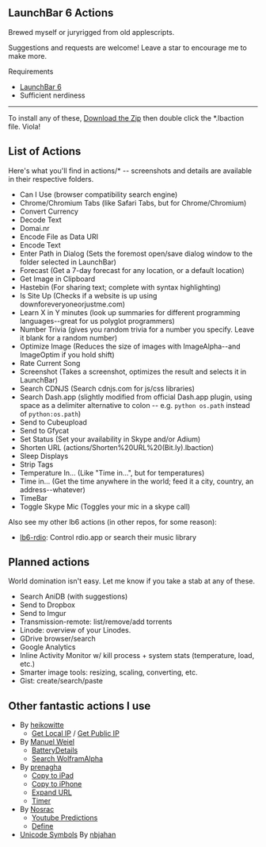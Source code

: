 LaunchBar 6 Actions
-------------------

Brewed myself or juryrigged from old applescripts.

Suggestions and requests are welcome! Leave a star to encourage me to make more.

Requirements
* [LaunchBar 6](http://obdev.at/products/launchbar)
* Sufficient nerdiness

---

To install any of these, [Download the Zip](https://github.com/hlissner/lb6-actions/archive/master.zip) then double click the *.lbaction file. Viola!

List of Actions
---------------

Here's what you'll find in actions/* -- screenshots and details are
available in their respective folders.

* Can I Use (browser compatibility search engine)
* Chrome/Chromium Tabs (like Safari Tabs, but for Chrome/Chromium)
* Convert Currency
* Decode Text
* Domai.nr
* Encode File as Data URI
* Encode Text
* Enter Path in Dialog (Sets the foremost open/save dialog window to the folder selected in LaunchBar)
* Forecast (Get a 7-day forecast for any location, or a default location)
* Get Image in Clipboard
* Hastebin (For sharing text; complete with syntax highlighting)
* Is Site Up (Checks if a website is up using downforeveryoneorjustme.com)
* Learn X in Y minutes (look up summaries for different programming languages--great for
  us polyglot programmers)
* Number Trivia (gives you random trivia for a number you specify. Leave it blank for a random number)
* Optimize Image (Reduces the size of images with ImageAlpha--and ImageOptim if you hold shift)
* Rate Current Song
* Screenshot (Takes a screenshot, optimizes the result and selects it in LaunchBar)
* Search CDNJS (Search cdnjs.com for js/css libraries)
* Search Dash.app (slightly modified from official Dash.app plugin, using space as
  a delimiter alternative to colon -- e.g. `python os.path` instead of `python:os.path`)
* Send to Cubeupload
* Send to Gfycat
* Set Status (Set your availability in Skype and/or Adium)
* Shorten URL (actions/Shorten%20URL%20(Bit.ly).lbaction)
* Sleep Displays
* Strip Tags
* Temperature In... (Like "Time in...", but for temperatures)
* Time in... (Get the time anywhere in the world; feed it a city, country, an address--whatever)
* TimeBar
* Toggle Skype Mic (Toggles your mic in a skype call)

Also see my other lb6 actions (in other repos, for some reason):

* [lb6-rdio](https://github.com/hlissner/lb6-rdio): Control rdio.app or search their music library

Planned actions
---------------

World domination isn't easy. Let me know if you take a stab at any of these.

* Search AniDB (with suggestions)
* Send to Dropbox
* Send to Imgur
* Transmission-remote: list/remove/add torrents
* Linode: overview of your Linodes.
* GDrive browser/search
* Google Analytics
* Inline Activity Monitor w/ kill process + system stats (temperature, load, etc.)
* Smarter image tools: resizing, scaling, converting, etc.
* Gist: create/search/paste

Other fantastic actions I use
-----------------------------

* By [heikowitte](https://github.com/heikowitte)
    * [Get Local IP](https://github.com/heikowitte/LaunchBarActions/tree/master/get-local-ip.lbaction) / [Get Public IP](https://github.com/heikowitte/LaunchBarActions/tree/master/get-public-ip.lbaction)
* By [Manuel Weiel](http://manuel.weiel.eu/private-projects/launchbar-actions/)
    * [BatteryDetails](http://manuel.weiel.eu/wp-content/uploads/BatteryDetails.lbaction)
    * [Search WolframAlpha](http://manuel.weiel.eu/private-projects/launchbar-actions/search-wolfram-alpha/)
* By [prenagha](https://github.com/prenagha/launchbar)
    * [Copy to iPad](https://github.com/prenagha/launchbar/tree/master/Copy%20to%20iPad.lbaction)
    * [Copy to iPhone](https://github.com/prenagha/launchbar/tree/master/Copy%20to%20iPhone.lbaction)
    * [Expand URL](https://github.com/prenagha/launchbar/tree/master/Expand%20URL.lbaction)
    * [Timer](https://github.com/prenagha/launchbar/tree/master/Timer.lbaction)
* By [Nosrac](https://github.com/Nosrac)
    * [Youtube Predictions](https://github.com/Nosrac/LBYoutubePredictions)
    * [Define](https://github.com/Nosrac/LBDefine)
* [Unicode Symbols](https://github.com/nbjahan/launchbar-unisym) By [nbjahan](https://github.com/nbjahan)
